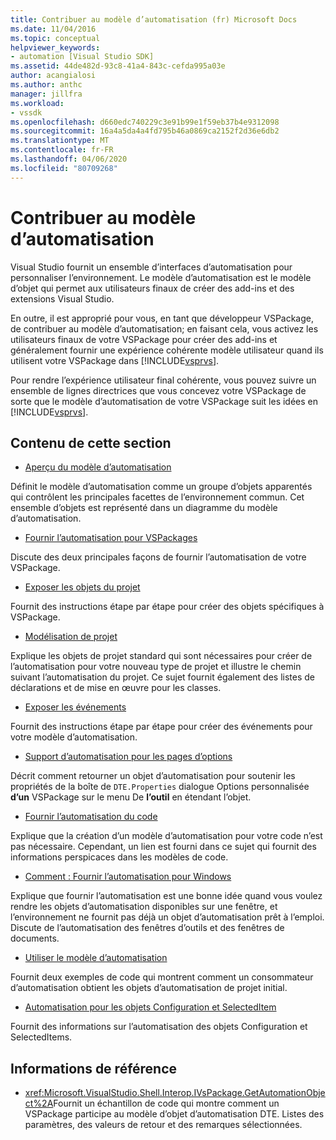 ```yaml
---
title: Contribuer au modèle d’automatisation (fr) Microsoft Docs
ms.date: 11/04/2016
ms.topic: conceptual
helpviewer_keywords:
- automation [Visual Studio SDK]
ms.assetid: 44de482d-93c8-41a4-843c-cefda995a03e
author: acangialosi
ms.author: anthc
manager: jillfra
ms.workload:
- vssdk
ms.openlocfilehash: d660edc740229c3e91b99e1f59eb37b4e9312098
ms.sourcegitcommit: 16a4a5da4a4fd795b46a0869ca2152f2d36e6db2
ms.translationtype: MT
ms.contentlocale: fr-FR
ms.lasthandoff: 04/06/2020
ms.locfileid: "80709268"
---
```

# <a name="contribute-to-the-automation-model"></a>Contribuer au modèle d’automatisation
Visual Studio fournit un ensemble d’interfaces d’automatisation pour personnaliser l’environnement. Le modèle d’automatisation est le modèle d’objet qui permet aux utilisateurs finaux de créer des add-ins et des extensions Visual Studio.

 En outre, il est approprié pour vous, en tant que développeur VSPackage, de contribuer au modèle d’automatisation; en faisant cela, vous activez les utilisateurs finaux de votre VSPackage pour créer des add-ins et généralement fournir une expérience cohérente modèle utilisateur quand ils utilisent votre VSPackage dans [!INCLUDE[vsprvs](../../code-quality/includes/vsprvs_md.md)].

 Pour rendre l’expérience utilisateur final cohérente, vous pouvez suivre un ensemble de lignes directrices que vous concevez votre VSPackage de sorte que le modèle d’automatisation de votre VSPackage suit les idées en [!INCLUDE[vsprvs](../../code-quality/includes/vsprvs_md.md)].

## <a name="in-this-section"></a>Contenu de cette section
- [Aperçu du modèle d’automatisation](../../extensibility/internals/automation-model-overview.md)

 Définit le modèle d’automatisation comme un groupe d’objets apparentés qui contrôlent les principales facettes de l’environnement commun. Cet ensemble d’objets est représenté dans un diagramme du modèle d’automatisation.

- [Fournir l’automatisation pour VSPackages](../../extensibility/internals/providing-automation-for-vspackages.md)

 Discute des deux principales façons de fournir l’automatisation de votre VSPackage.

- [Exposer les objets du projet](../../extensibility/internals/exposing-project-objects.md)

 Fournit des instructions étape par étape pour créer des objets spécifiques à VSPackage.

- [Modélisation de projet](../../extensibility/internals/project-modeling.md)

 Explique les objets de projet standard qui sont nécessaires pour créer de l’automatisation pour votre nouveau type de projet et illustre le chemin suivant l’automatisation du projet. Ce sujet fournit également des listes de déclarations et de mise en œuvre pour les classes.

- [Exposer les événements](../../extensibility/internals/exposing-events-in-the-visual-studio-sdk.md)

 Fournit des instructions étape par étape pour créer des événements pour votre modèle d’automatisation.

- [Support d’automatisation pour les pages d’options](../../extensibility/internals/automation-support-for-options-pages.md)

 Décrit comment retourner un objet d’automatisation pour soutenir les propriétés de la boîte de `DTE.Properties` dialogue Options personnalisée **d’un** VSPackage sur le menu De **l’outil** en étendant l’objet.

- [Fournir l’automatisation du code](../../extensibility/internals/providing-automation-for-code.md)

 Explique que la création d’un modèle d’automatisation pour votre code n’est pas nécessaire. Cependant, un lien est fourni dans ce sujet qui fournit des informations perspicaces dans les modèles de code.

- [Comment : Fournir l’automatisation pour Windows](../../extensibility/internals/how-to-provide-automation-for-windows.md)

 Explique que fournir l’automatisation est une bonne idée quand vous voulez rendre les objets d’automatisation disponibles sur une fenêtre, et l’environnement ne fournit pas déjà un objet d’automatisation prêt à l’emploi. Discute de l’automatisation des fenêtres d’outils et des fenêtres de documents.

- [Utiliser le modèle d’automatisation](../../extensibility/internals/using-the-automation-model.md)

 Fournit deux exemples de code qui montrent comment un consommateur d’automatisation obtient les objets d’automatisation de projet initial.

- [Automatisation pour les objets Configuration et SelectedItem](../../extensibility/internals/automation-for-configuration-and-selecteditem-objects.md)

 Fournit des informations sur l’automatisation des objets Configuration et SelectedItems.

## <a name="reference"></a>Informations de référence
- <xref:Microsoft.VisualStudio.Shell.Interop.IVsPackage.GetAutomationObject%2A>Fournit un échantillon de code qui montre comment un VSPackage participe au modèle d’objet d’automatisation DTE. Listes des paramètres, des valeurs de retour et des remarques sélectionnées.
